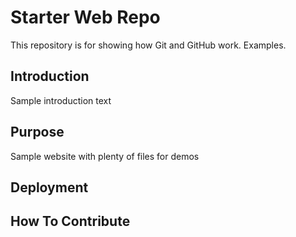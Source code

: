 # Starter Web Repo

This repository is for showing how Git and GitHub work. Examples.

## Introduction
Sample introduction text

## Purpose

Sample website with plenty of files for demos

## Deployment

## How To Contribute